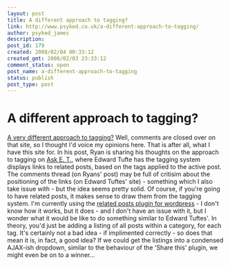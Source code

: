 ```yaml
---
layout: post
title: A different approach to tagging?
link: http://www.psyked.co.uk/a-different-approach-to-tagging/
author: psyked_james
description: 
post_id: 179
created: 2008/02/04 00:33:12
created_gmt: 2008/02/03 23:33:12
comment_status: open
post_name: a-different-approach-to-tagging
status: publish
post_type: post
---
```


# A different approach to tagging?

[A very different approach to tagging?](http://www.37signals.com/svn/posts/808-a-very-different-approach-to-tagging) Well, comments are closed over on that site, so I thought I'd voice my opinions here. That is after all, what I have this site for. In his post, Ryan is sharing his thoughts on the approach to tagging on [Ask E. T.](http://www.edwardtufte.com/bboard/q-and-a-fetch-msg?msg_id=00029Y), where Edward Tufte has the tagging system displays links to related posts, based on the tags applied to the active post. The comments thread (on Ryans' post) may be full of critisim about the positioning of the links (on Edward Tuftes' site) - something which I also take issue with - but the idea seems pretty solid. Of course, if you're going to have related posts, it makes sense to draw them from the tagging system. I'm currently using the [related posts plugin for wordpress](http://www.w-a-s-a-b-i.com/archives/2006/02/02/wordpress-related-entries-20/) \- I don't know how it works, but it does - and I don't have an issue with it, but I wonder what it would be like to do something similar to Edward Tuftes'. In theory, you'd just be adding a listing of all posts within a category, for each tag. It's certainly not a bad idea - if implimented correctly - so does that mean it is, in fact, a good idea? If we could get the listings into a condensed AJAX-ish dropdown, similar to the behaviour of the 'Share this' plugin, we might even be on to a winner...